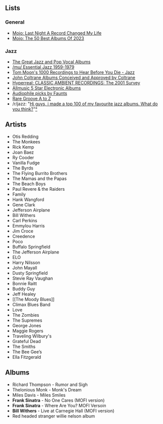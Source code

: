 ## Lists

### General
- [Mojo: Last Night A Record Changed My Life](https://redacted.ch/collages.php?id=12479)
- [Mojo: The 50 Best Albums Of 2023](https://www.mojo4music.com/articles/stories/the-50-best-albums-of-2023/)

### Jazz
- [The Great Jazz and Pop Vocal Albums](https://redacted.ch/collages.php?id=23602)
- [/mu/ Essential Jazz 1959-1979](https://redacted.ch/collages.php?id=13050)
- [Tom Moon's 1000 Recordings to Hear Before You Die - Jazz](https://redacted.ch/collages.php?id=15477)
- [John Coltrane Albums Conceived and Approved by Coltrane](https://redacted.ch/collages.php?id=13174)
- [Hyperreal: CLASSIC AMBIENT RECORDINGS: The 2001 Survey](https://redacted.ch/collages.php?id=2182)
- [Allmusic 5 Star Electronic Albums](https://redacted.ch/collages.php?id=7351)
- [Audiophile picks by Faunts](https://redacted.ch/collages.php?id=8204)
- [Rare Groove A to Z](https://redacted.ch/collages.php?id=2912)
- /r/jazz: "[Hi guys, i made a top 100 of my favourite jazz albums. What do you think?](https://old.reddit.com/r/Jazz/comments/177v2v6/hi_guys_i_made_a_top_100_of_my_favourite_jazz/)"[°](https://elliotclowes.com/cold/2024/https__old.reddit.com_r_Jazz_comments_177v2v6_hi_guys_i_made_a_top_100_of_my_favourite_jazz_2.html)

## Artists
- Otis Redding
- The Monkees
- Rick Kemp
- Joan Baez
- Ry Cooder
- Vanilla Fudge
- The Byrds
- The Flying Burrito Brothers
- The Mamas and the Papas
- The Beach Boys
- Paul Revere & the Raiders
- Family
- Hank Wangford
- Gene Clark
- Jefferson Airplane
- Bill Withers
- Carl Perkins
- Emmylou Harris
- Jim Croce
- Creedence
- Poco
- Buffalo Springfield
- The Jefferson Airplane
- ELO
- Harry Nilsson
- John Mayall
- Dusty Springfield
- Stevie Ray Vaughan
- Bonnie Raitt
- Buddy Guy
- Jeff Healey
- [[The Moody Blues]]
- Climax Blues Band
- Love
- The Zombies
- The Supremes
- George Jones
- Maggie Rogers
- Traveling Wilbury's
- Grateful Dead
- The Smiths
- The Bee Gee’s
- Ella Fitzgerald

## Albums
- Richard Thompson - Rumor and Sigh
- Thelonious Monk - Monk's Dream
- Miles Davis - Miles Smiles
- **Frank Sinatra** - No One Cares (MOFI version)
- **Frank Sinatra** - Where Are You? MOFI Versoin
- **Bill Withers** - Live at Carnegie Hall (MOFI version)
- Red headed stranger willie nelson album